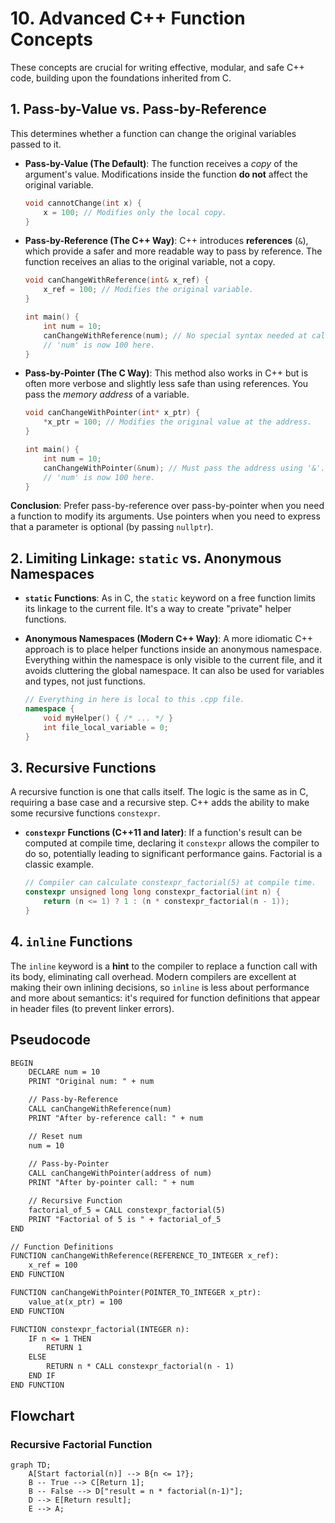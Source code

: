 # 10. Advanced C++ Function Concepts

These concepts are crucial for writing effective, modular, and safe C++ code, building upon the foundations inherited from C.

## 1. Pass-by-Value vs. Pass-by-Reference

This determines whether a function can change the original variables passed to it.

- **Pass-by-Value (The Default)**: The function receives a *copy* of the argument's value. Modifications inside the function **do not** affect the original variable.

    ```cpp
    void cannotChange(int x) {
        x = 100; // Modifies only the local copy.
    }
    ```

- **Pass-by-Reference (The C++ Way)**: C++ introduces **references** (`&`), which provide a safer and more readable way to pass by reference. The function receives an alias to the original variable, not a copy.

    ```cpp
    void canChangeWithReference(int& x_ref) {
        x_ref = 100; // Modifies the original variable.
    }

    int main() {
        int num = 10;
        canChangeWithReference(num); // No special syntax needed at call site.
        // 'num' is now 100 here.
    }
    ```

- **Pass-by-Pointer (The C Way)**: This method also works in C++ but is often more verbose and slightly less safe than using references. You pass the *memory address* of a variable.

    ```cpp
    void canChangeWithPointer(int* x_ptr) {
        *x_ptr = 100; // Modifies the original value at the address.
    }

    int main() {
        int num = 10;
        canChangeWithPointer(&num); // Must pass the address using '&'.
        // 'num' is now 100 here.
    }
    ```

**Conclusion**: Prefer pass-by-reference over pass-by-pointer when you need a function to modify its arguments. Use pointers when you need to express that a parameter is optional (by passing `nullptr`).

## 2. Limiting Linkage: `static` vs. Anonymous Namespaces

- **`static` Functions**: As in C, the `static` keyword on a free function limits its linkage to the current file. It's a way to create "private" helper functions.

- **Anonymous Namespaces (Modern C++ Way)**: A more idiomatic C++ approach is to place helper functions inside an anonymous namespace. Everything within the namespace is only visible to the current file, and it avoids cluttering the global namespace. It can also be used for variables and types, not just functions.

    ```cpp
    // Everything in here is local to this .cpp file.
    namespace {
        void myHelper() { /* ... */ }
        int file_local_variable = 0;
    }
    ```

## 3. Recursive Functions

A recursive function is one that calls itself. The logic is the same as in C, requiring a base case and a recursive step. C++ adds the ability to make some recursive functions `constexpr`.

- **`constexpr` Functions (C++11 and later)**: If a function's result can be computed at compile time, declaring it `constexpr` allows the compiler to do so, potentially leading to significant performance gains. Factorial is a classic example.

    ```cpp
    // Compiler can calculate constexpr_factorial(5) at compile time.
    constexpr unsigned long long constexpr_factorial(int n) {
        return (n <= 1) ? 1 : (n * constexpr_factorial(n - 1));
    }
    ```

## 4. `inline` Functions

The `inline` keyword is a **hint** to the compiler to replace a function call with its body, eliminating call overhead. Modern compilers are excellent at making their own inlining decisions, so `inline` is less about performance and more about semantics: it's required for function definitions that appear in header files (to prevent linker errors).

## Pseudocode

```xml
BEGIN
    DECLARE num = 10
    PRINT "Original num: " + num

    // Pass-by-Reference
    CALL canChangeWithReference(num)
    PRINT "After by-reference call: " + num

    // Reset num
    num = 10
    
    // Pass-by-Pointer
    CALL canChangeWithPointer(address of num)
    PRINT "After by-pointer call: " + num

    // Recursive Function
    factorial_of_5 = CALL constexpr_factorial(5)
    PRINT "Factorial of 5 is " + factorial_of_5
END

// Function Definitions
FUNCTION canChangeWithReference(REFERENCE_TO_INTEGER x_ref):
    x_ref = 100
END FUNCTION

FUNCTION canChangeWithPointer(POINTER_TO_INTEGER x_ptr):
    value_at(x_ptr) = 100
END FUNCTION

FUNCTION constexpr_factorial(INTEGER n):
    IF n <= 1 THEN
        RETURN 1
    ELSE
        RETURN n * CALL constexpr_factorial(n - 1)
    END IF
END FUNCTION
```

## Flowchart

### Recursive Factorial Function

```mermaid
graph TD;
    A[Start factorial(n)] --> B{n <= 1?};
    B -- True --> C[Return 1];
    B -- False --> D["result = n * factorial(n-1)"];
    D --> E[Return result];
    E --> A;
```
